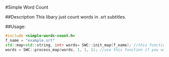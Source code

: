 #Simple Word Count

##Description
This libary just count words in .srt subtitles.

##Usage:
```cpp
#include <simple-words-count.h>
f_name = "example.srt"
std::map<std::string, int> words= SWC::init_map(f_name); //this function read subtitles in f_name and return all words frequency
words = SWC::process_map(words, 1, 1, 1); //use this function if you want remove garbage
```
